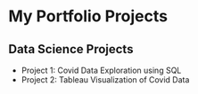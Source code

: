 # My Portfolio Projects
## Data Science Projects
- Project 1: Covid Data Exploration using SQL
- Project 2: Tableau Visualization of Covid Data
